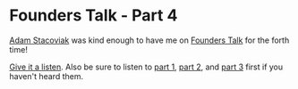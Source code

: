 # Founders Talk - Part 4

[Adam Stacoviak](https://twitter.com/adamstac) was kind enough to have me on [Founders Talk](http://5by5.tv/founderstalk/51) for the forth time!

[Give it a listen](http://5by5.tv/founderstalk/51). Also be sure to listen to [part 1](http://5by5.tv/founderstalk/38), [part 2](http://5by5.tv/founderstalk/39), and [part 3](http://5by5.tv/founderstalk/40) first if you haven't heard them.
